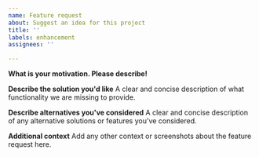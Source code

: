 ```yaml
---
name: Feature request
about: Suggest an idea for this project
title: ''
labels: enhancement
assignees: ''

---
```


**What is your motivation. Please describe!**

**Describe the solution you'd like**
A clear and concise description of what functionality we are missing to provide.

**Describe alternatives you've considered**
A clear and concise description of any alternative solutions or features you've considered.

**Additional context**
Add any other context or screenshots about the feature request here.
